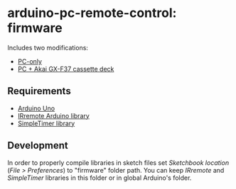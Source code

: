 # arduino-pc-remote-control: firmware

Includes two modifications:

- [PC-only]
- [PC + Akai GX-F37 cassette deck]

## Requirements

- [Arduino Uno]
- [IRremote Arduino library]
- [SimpleTimer library]

## Development

In order to properly compile libraries in sketch files set _Sketchbook location_ (_File > Preferences_) to "firmware" folder path.
You can keep _IRremote_ and _SimpleTimer_ libraries in this folder or in global Arduino's folder.

[pc-only]: ./pc-only
[pc + akai gx-f37 cassette deck]: ./pc-and-akai
[arduino uno]: httphttps://store.arduino.cc/arduino-uno-rev3
[irremote arduino library]: http://z3t0.github.io/Arduino-IRremote/
[simpletimer library]: https://github.com/kiryanenko/SimpleTimer
